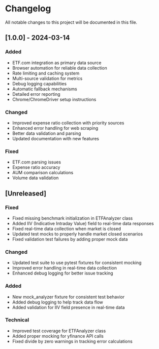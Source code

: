 # Changelog

All notable changes to this project will be documented in this file.

## [1.0.0] - 2024-03-14

### Added
- ETF.com integration as primary data source
- Browser automation for reliable data collection
- Rate limiting and caching system
- Multi-source validation for metrics
- Debug logging capabilities
- Automatic fallback mechanisms
- Detailed error reporting
- Chrome/ChromeDriver setup instructions

### Changed
- Improved expense ratio collection with priority sources
- Enhanced error handling for web scraping
- Better data validation and parsing
- Updated documentation with new features

### Fixed
- ETF.com parsing issues
- Expense ratio accuracy
- AUM comparison calculations
- Volume data validation 

## [Unreleased]

### Fixed
- Fixed missing benchmark initialization in ETFAnalyzer class
- Added IIV (Indicative Intraday Value) field to real-time data responses
- Fixed real-time data collection when market is closed
- Updated test mocks to properly handle market closed scenarios
- Fixed validation test failures by adding proper mock data

### Changed
- Updated test suite to use pytest fixtures for consistent mocking
- Improved error handling in real-time data collection
- Enhanced debug logging for better issue tracking

### Added
- New mock_analyzer fixture for consistent test behavior
- Added debug logging to help track data flow
- Added validation for IIV field presence in real-time data

### Technical
- Improved test coverage for ETFAnalyzer class
- Added proper mocking for yfinance API calls
- Fixed divide by zero warnings in tracking error calculations 